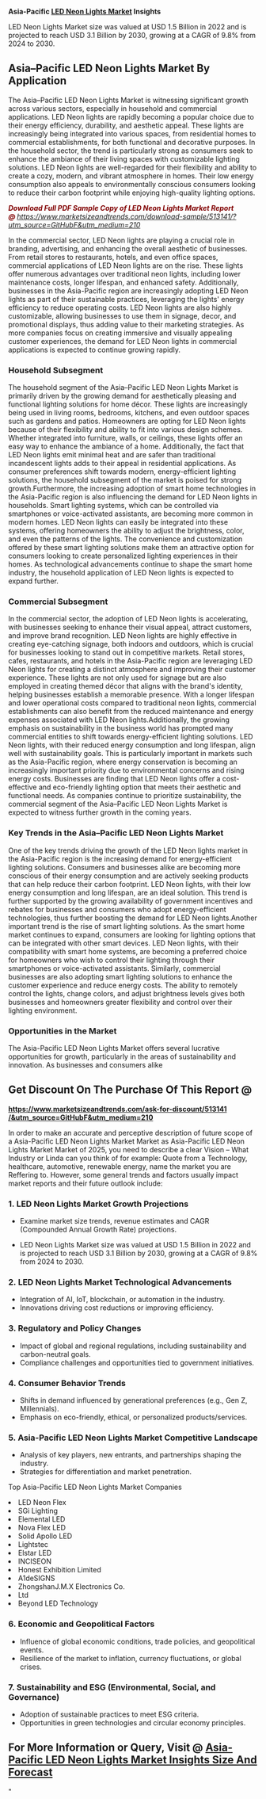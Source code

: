 <p><strong>Asia-Pacific&nbsp;<a href=""https://www.marketsizeandtrends.com/download-sample/513141/&amp;utm_source=GitHubF&amp;utm_medium=210"">LED Neon Lights Market</a> Insights</strong></p><p>LED Neon Lights Market size was valued at USD 1.5 Billion in 2022 and is projected to reach USD 3.1 Billion by 2030, growing at a CAGR of 9.8% from 2024 to 2030.</p><p><h2>Asia–Pacific LED Neon Lights Market By Application</h2>The Asia–Pacific LED Neon Lights Market is witnessing significant growth across various sectors, especially in household and commercial applications. LED Neon lights are rapidly becoming a popular choice due to their energy efficiency, durability, and aesthetic appeal. These lights are increasingly being integrated into various spaces, from residential homes to commercial establishments, for both functional and decorative purposes. In the household sector, the trend is particularly strong as consumers seek to enhance the ambiance of their living spaces with customizable lighting solutions. LED Neon lights are well-regarded for their flexibility and ability to create a cozy, modern, and vibrant atmosphere in homes. Their low energy consumption also appeals to environmentally conscious consumers looking to reduce their carbon footprint while enjoying high-quality lighting options.<em><p><strong><span style="color: #800000;">Download Full PDF Sample Copy of LED Neon Lights Market Report @</span>&nbsp;</strong><a href="https://www.marketsizeandtrends.com/download-sample/513141/?utm_source=GitHubF&amp;utm_medium=210" target="_blank">https://www.marketsizeandtrends.com/download-sample/513141/?utm_source=GitHubF&amp;utm_medium=210</a></p></em>In the commercial sector, LED Neon lights are playing a crucial role in branding, advertising, and enhancing the overall aesthetic of businesses. From retail stores to restaurants, hotels, and even office spaces, commercial applications of LED Neon lights are on the rise. These lights offer numerous advantages over traditional neon lights, including lower maintenance costs, longer lifespan, and enhanced safety. Additionally, businesses in the Asia-Pacific region are increasingly adopting LED Neon lights as part of their sustainable practices, leveraging the lights' energy efficiency to reduce operating costs. LED Neon lights are also highly customizable, allowing businesses to use them in signage, decor, and promotional displays, thus adding value to their marketing strategies. As more companies focus on creating immersive and visually appealing customer experiences, the demand for LED Neon lights in commercial applications is expected to continue growing rapidly.<h3>Household Subsegment</h3>The household segment of the Asia–Pacific LED Neon Lights Market is primarily driven by the growing demand for aesthetically pleasing and functional lighting solutions for home décor. These lights are increasingly being used in living rooms, bedrooms, kitchens, and even outdoor spaces such as gardens and patios. Homeowners are opting for LED Neon lights because of their flexibility and ability to fit into various design schemes. Whether integrated into furniture, walls, or ceilings, these lights offer an easy way to enhance the ambiance of a home. Additionally, the fact that LED Neon lights emit minimal heat and are safer than traditional incandescent lights adds to their appeal in residential applications. As consumer preferences shift towards modern, energy-efficient lighting solutions, the household subsegment of the market is poised for strong growth.Furthermore, the increasing adoption of smart home technologies in the Asia-Pacific region is also influencing the demand for LED Neon lights in households. Smart lighting systems, which can be controlled via smartphones or voice-activated assistants, are becoming more common in modern homes. LED Neon lights can easily be integrated into these systems, offering homeowners the ability to adjust the brightness, color, and even the patterns of the lights. The convenience and customization offered by these smart lighting solutions make them an attractive option for consumers looking to create personalized lighting experiences in their homes. As technological advancements continue to shape the smart home industry, the household application of LED Neon lights is expected to expand further.<h3>Commercial Subsegment</h3>In the commercial sector, the adoption of LED Neon lights is accelerating, with businesses seeking to enhance their visual appeal, attract customers, and improve brand recognition. LED Neon lights are highly effective in creating eye-catching signage, both indoors and outdoors, which is crucial for businesses looking to stand out in competitive markets. Retail stores, cafes, restaurants, and hotels in the Asia-Pacific region are leveraging LED Neon lights for creating a distinct atmosphere and improving their customer experience. These lights are not only used for signage but are also employed in creating themed décor that aligns with the brand's identity, helping businesses establish a memorable presence. With a longer lifespan and lower operational costs compared to traditional neon lights, commercial establishments can also benefit from the reduced maintenance and energy expenses associated with LED Neon lights.Additionally, the growing emphasis on sustainability in the business world has prompted many commercial entities to shift towards energy-efficient lighting solutions. LED Neon lights, with their reduced energy consumption and long lifespan, align well with sustainability goals. This is particularly important in markets such as the Asia-Pacific region, where energy conservation is becoming an increasingly important priority due to environmental concerns and rising energy costs. Businesses are finding that LED Neon lights offer a cost-effective and eco-friendly lighting option that meets their aesthetic and functional needs. As companies continue to prioritize sustainability, the commercial segment of the Asia–Pacific LED Neon Lights Market is expected to witness further growth in the coming years.<h3>Key Trends in the Asia–Pacific LED Neon Lights Market</h3>One of the key trends driving the growth of the LED Neon lights market in the Asia-Pacific region is the increasing demand for energy-efficient lighting solutions. Consumers and businesses alike are becoming more conscious of their energy consumption and are actively seeking products that can help reduce their carbon footprint. LED Neon lights, with their low energy consumption and long lifespan, are an ideal solution. This trend is further supported by the growing availability of government incentives and rebates for businesses and consumers who adopt energy-efficient technologies, thus further boosting the demand for LED Neon lights.Another important trend is the rise of smart lighting solutions. As the smart home market continues to expand, consumers are looking for lighting options that can be integrated with other smart devices. LED Neon lights, with their compatibility with smart home systems, are becoming a preferred choice for homeowners who wish to control their lighting through their smartphones or voice-activated assistants. Similarly, commercial businesses are also adopting smart lighting solutions to enhance the customer experience and reduce energy costs. The ability to remotely control the lights, change colors, and adjust brightness levels gives both businesses and homeowners greater flexibility and control over their lighting environment.<h3>Opportunities in the Market</h3>The Asia-Pacific LED Neon Lights Market offers several lucrative opportunities for growth, particularly in the areas of sustainability and innovation. As businesses and consumers alike</p><h2><strong>Get Discount On The Purchase Of This Report @&nbsp;</strong></h2><p><strong><a href=""https://www.marketsizeandtrends.com/ask-for-discount/513141/&amp;utm_source=GitHubF&amp;utm_medium=210"" target=""_blank"">https://www.marketsizeandtrends.com/ask-for-discount/513141<br />/&amp;utm_source=GitHubF&amp;utm_medium=210</a></strong></p><p>In order to make an accurate and perceptive description of future scope of a Asia-Pacific&nbsp;LED Neon Lights Market Market as Asia-Pacific&nbsp;LED Neon Lights Market Market of 2025, you need to describe a clear Vision &ndash; What Industry or Linda can you think of for example: Quote from a Technology, healthcare, automotive, renewable energy, name the market you are Reffering to. However, some general trends and factors usually impact market reports and their future outlook include:</p><h3>1.&nbsp;<strong>LED Neon Lights Market Growth Projections</strong></h3><ul><li>Examine market size trends, revenue estimates and CAGR (Compounded Annual Growth Rate) projections.</li><li><p>LED Neon Lights Market size was valued at USD 1.5 Billion in 2022 and is projected to reach USD 3.1 Billion by 2030, growing at a CAGR of 9.8% from 2024 to 2030.</p></li></ul><h3>2.&nbsp;<strong>LED Neon Lights Market Technological Advancements</strong></h3><ul><li>Integration of AI, IoT, blockchain, or automation in the industry.</li><li>Innovations driving cost reductions or improving efficiency.</li></ul><h3>3.&nbsp;<strong>Regulatory and Policy Changes</strong></h3><ul><li>Impact of global and regional regulations, including sustainability and carbon-neutral goals.</li><li>Compliance challenges and opportunities tied to government initiatives.</li></ul><h3>4.&nbsp;<strong>Consumer Behavior Trends</strong></h3><ul><li>Shifts in demand influenced by generational preferences (e.g., Gen Z, Millennials).</li><li>Emphasis on eco-friendly, ethical, or personalized products/services.</li></ul><h3>5.&nbsp;<strong>Asia-Pacific LED Neon Lights Market Competitive Landscape</strong></h3><ul><li>Analysis of key players, new entrants, and partnerships shaping the industry.</li><li>Strategies for differentiation and market penetration.</li></ul><p data-pm-slice=""1 1 []"">Top Asia-Pacific LED Neon Lights Market Companies</p><div data-test-id=""""><p><li>LED Neon Flex</li><li> SGi Lighting</li><li> Elemental LED</li><li> Nova Flex LED</li><li> Solid Apollo LED</li><li> Lightstec</li><li> Elstar LED</li><li> INCISEON</li><li> Honest Exhibition Limited</li><li> A1deSIGNS</li><li> ZhongshanJ.M.X Electronics Co.</li><li>Ltd</li><li> Beyond LED Technology</li></p></div><h3>6.&nbsp;<strong>Economic and Geopolitical Factors</strong></h3><ul><li>Influence of global economic conditions, trade policies, and geopolitical events.</li><li>Resilience of the market to inflation, currency fluctuations, or global crises.</li></ul><h3>7.&nbsp;<strong>Sustainability and ESG (Environmental, Social, and Governance)</strong></h3><ul><li>Adoption of sustainable practices to meet ESG criteria.</li><li>Opportunities in green technologies and circular economy principles.</li></ul><h2><strong>For More Information or Query, Visit @&nbsp;</strong><a href=""https://www.verifiedmarketreports.com/product/led-neon-lights-market-size-and-forecast/"" target=""_blank"">Asia-Pacific LED Neon Lights Market Insights Size And Forecast</a></h2>"
